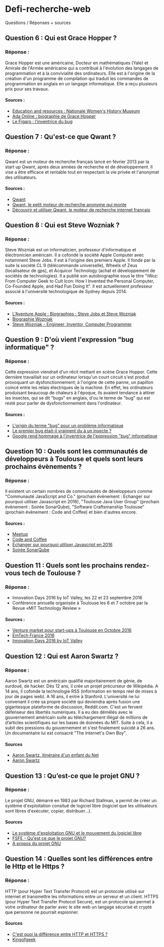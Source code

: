 # Defi-recherche-web
Questions / Réponses + sources

## Question 6 : Qui est Grace Hopper ?

### Réponse : 

Grace Hopper est une américaine, Docteur en mathématiques (Yale) et Amirale de l'Armée américaine qui a contribué à l'évolution des langages de programmation et à la convivialité des ordinateurs. Elle est à l'origine de la création d'un programme de compilation qui traduit les commandes de programmation en anglais en un langage informatique. Elle a reçu plusieurs prix pour ses travaux.

#### Sources : 

- [Education and resources : Nationale Women's History Museum](https://www.nwhm.org/education-resources/biography/biographies/grace-murray-hopper/)
- [Ada Online : biographie de Grace Hopper](http://www.ada-online.org/frada/spip93a3.html?article100)
- [Le Figaro : l'inventrice du bug](http://www.lefigaro.fr/culture/2013/12/09/03004-20131209ARTFIG00311-grace-hopper-l-inventrice-du-bug.php)


## Question 7 : Qu'est-ce que Qwant ?

### Réponse :

Qwant est un moteur de recherche français lancé en février 2013 par la start up Qwant, après deux années de recherche et de développement. Il vise a être efficace et rentable tout en respectant la vie privée et l'anonymat des utilisateurs.

#### Sources : 

- [Qwant](https://www.qwant.com/?l=fr_fr)
- [Qwant, le petit moteur de recherche anonyme qui monte](http://www.lemonde.fr/pixels/article/2016/06/22/qwant-le-petit-moteur-de-recherche-anonyme-qui-monte_4955968_4408996.html)
- [Découvrir et utiliser Qwant, le moteur de recherche internet français](http://www.lesnumeriques.com/vie-du-net/decouvrir-utiliser-qwant-moteur-recherche-internet-francais-a2617.html)


## Question 8 : Qui est Steve Wozniak ?

### Réponse :

Steve Wozniak est un informaticien, professeur d'informatique et électronicien américain. Il a cofondé la société Apple Computer avec notamment Steve Jobs. Il est à l'origine des premiers Apple. Il fonde par la suite la société CL 9 (télécommande universelle), Wheels of Zeus (localisateur de gps), et Acquicor Technology (achat et développement de sociétés de technologies). Il a publié son autobiographie sous le titre "iWoz: From Computer Geek to Cult Icon: How I Invented the Personal Computer, Co-Founded Apple, and Had Fun Doing It". Il est actuellement professeur associé à l'université technologique de Sydney depuis 2014. 

#### Sources : 

- [L'Aventure Apple : Biographies : Steve Jobs et Steve Wozniak](http://www.aventure-apple.com/bios/steves.html)
- [Biographie Wozniak](http://www.stevejobs.fr/biographie-wozniak/)
- [Steve Wozniak - Engineer, Inventor, Computer Programmer](http://www.biography.com/people/steve-wozniak-9537334#later-career)


## Question 9 : D'où vient l'expression "bug informatique" ?

### Réponse :

Cette expression viendrait d'un récit mettant en scène Grace Hopper. Cette dernière travaillait sur un ordinateur lorsqu'un court circuit s'est produit provoquant un dysfonctionnement; à l'origine de cette panne, un papillon coincé entre les relais électriques de la machine. En effet, les ordinateurs produisant beaucoup de chaleurs à l'époque, ils avaient tendance à attirer les insectes, qui se dit "bugs" en anglais, d'ou le terme de "bug" qui est resté pour parler de dysfonctionnement dans l'ordinateur.

#### Sources : 

- [L'origin du terme "bug" pour un problème informatique](http://www.presse-citron.net/anecdote-connaissez-vous-lorigine-du-bug-informatique/)
- [Le premier bug était-il vraiment du à un insecte ?](http://www.le-toaster.fr/tech/le-premier-bug-informatique/)
- [Google rend hommage à l'inventrice de l'expression "bug" informatique](http://www.midilibre.fr/2013/12/09/google-rend-hommage-a-l-inventrice-de-l-expression-bug-informatique,794786.php)


## Question 10 : Quels sont les communautés de développeurs à Toulouse et quels sont leurs prochains évènements ?

### Réponse : 

Il existent un certain nombres de communautés de développeurs comme "Communauté JavaScript and Co." (prochain évènement : Echanger sur pourquoi utiliser Javascript en 2016), "Toulouse Java User Group" (prochain évènement : Soirée SonarQube), "Software Craftsmanship Toulouse" (prochain évènement : Code and Coffee) et bien d'autres encore. 

#### Sources : 

- [Meetup](https://www.meetup.com/fr-FR/)
- [Code and Coffee](https://www.meetup.com/fr-FR/Software-Craftsmanship-Toulouse/events/233993928/)
- [Echanger sur pourquoi utiliser Javascript en 2016](https://www.meetup.com/fr-FR/JavaScript-and-Co/events/233735373/)
- [Soirée SonarQube](https://www.meetup.com/fr-FR/Toulouse-Java-User-Group/events/233230640/)


## Question 11 : Quels sont les prochains rendez-vous tech de Toulouse ?

### Réponse : 

- Innovation Days 2016 by IoT Valley, les 22 et 23 septembre 2016
- Conférence annuelle organisée à Toulouse les 6 et 7 octobre par la Revue «MIT Technology Review » 

#### Sources : 

- [Venture market pour start-ups à Toulouse en Octobre 2016](http://www.marketing-territorial.org/2016/05/venture-market-pour-start-ups-a-toulouse-en-octobre-2016.html)
- [EmTech France 2016](http://www.emtechfrance.com/)
- [Innovation Days 2016 by IoT Valley](http://innovation-day.fr/)


## Question 12 : Qui est Aaron Swartz ?

### Réponse : 

 Aaron Swartz est un américain qualifié majoritairement de génie, de surdoué, de hacker. Dès 12 ans, il crée un projet précurseur de Wikipédia. A 14 ans, il cofonde la technologie RSS (information en temps réel de mises à jour de pages web). A 16 ans, il entre à Stanford. L'université ne lui convenant il crée sa propre société qui deviendra après fusion une gigantesque plateforme de discussion, Reddit.com. C'est un fervent défenseur des libertés numériques. Il a eu des démêlés avec le gouvernement américain suite au téléchargement illégal de millions de d’articles scientifiques sur les bases de données du MIT. Suite à cela, il a subit des pressions du gouvernement et s'est finalement suicidé à 26 ans. Un documentaire lui est consacré "The Internet's Own Boy". 

#### Sources 

- [Aaron Swartz, itinéraire d'un enfant du Net](http://www.lemonde.fr/pixels/article/2014/06/30/aaron-swartz-itineraire-d-un-enfant-du-net_4447830_4408996.html)
- [Aaron Swartz](http://www.aaronsw.com/)


## Question 13 : Qu’est-ce que le projet GNU ?

### Réponse : 

Le projet GNU, démarré en 1983 par Richard Stallman, a permit de créer un système d'exploitation consitué de logiciel libre (logiciel que les utilisateurs sont libres d'exécuter, copier, distribuer...). 

#### Sources 

- [Le système d'exploitation GNU et le mouvement du logiciel libre](https://www.gnu.org/home.fr.html)
- [FSFE - Qu'est ce que le projet GNU?](https://fsfe.org/freesoftware/basics/gnuproject.fr.html)
- [A propos du projet GNU](https://www.gnu.org/gnu/thegnuproject.fr.html)


## Question 14 : Quelles sont les différences entre le Http et le Https ?

### Réponse : 

HTTP (pour Hyper Text Transfer Protocol) est un protocole utilisé sur internet et transmettre les informations entre un serveur et un client. HTTPS (pour  Hyper Text Transfer Protocol Secure), est un protocole qui permet à votre ordinateur de parler avec le site web un langage sécurisé et crypté que personne ne pourrait espionner.

#### Sources

- [C'est quoi la différence entre HTTP et HTTPS ?](http://www.culture-informatique.net/cest-quoi-difference-http-https/)
- [Kingofgeek](http://www.kingofgeek.com/2014/06/difference-http-https/)
